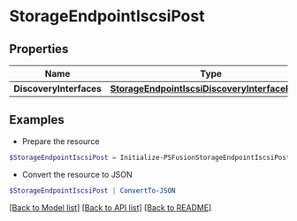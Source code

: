# StorageEndpointIscsiPost
## Properties

Name | Type | Description | Notes
------------ | ------------- | ------------- | -------------
**DiscoveryInterfaces** | [**StorageEndpointIscsiDiscoveryInterfacePost[]**](StorageEndpointIscsiDiscoveryInterfacePost.md) |  | [optional] 

## Examples

- Prepare the resource
```powershell
$StorageEndpointIscsiPost = Initialize-PSFusionStorageEndpointIscsiPost  -DiscoveryInterfaces null
```

- Convert the resource to JSON
```powershell
$StorageEndpointIscsiPost | ConvertTo-JSON
```

[[Back to Model list]](../README.md#documentation-for-models) [[Back to API list]](../README.md#documentation-for-api-endpoints) [[Back to README]](../README.md)

